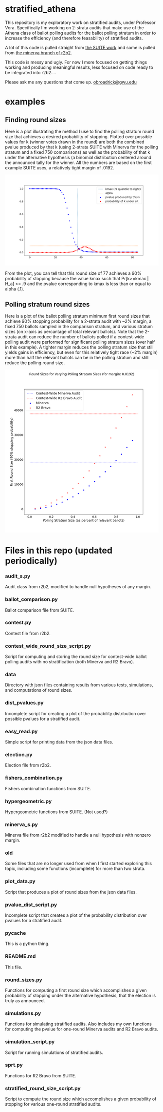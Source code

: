 # stratified_athena

This repository is my exploratory work on stratified audits, under Professor Vora. Specifically I'm working on 2-strata audits that make use of the Athena class of ballot polling audits for the ballot polling stratum in order to increase the efficiency (and therefore feasability) of stratified audits.

A lot of this code is pulled straight from [the SUITE work](https://github.com/pbstark/CORLA18/tree/master/code) and some is pulled from [the minerva branch of r2b2](https://github.com/gwexploratoryaudits/r2b2/tree/minerva).

This code is messy and ugly. For now I more focused on getting things working and producing meaningful results, less focused on code ready to be integrated into r2b2....

Please ask me any questions that come up. obroadrick@gwu.edu

# examples

## Finding round sizes

Here is a plot illustrating the method I use to find the polling stratum round size that achieves a desired probability of stopping. Plotted over possible values for k (winner votes drawn in the round) are both the combined pvalue produced by that k (using 2-strata SUITE with Minerva for the polling stratum and a fixed 750 comparisons) as well as the probability of that k under the alternative hypothesis (a binomial distribution centered around the announced tally for the winner. All the numbers are based on the first example SUITE uses, a relatively tight margin of .0192.

![Round Size Visualization Plot](imgs/round_size_visualization.png)

From the plot, you can tell that this round size of 77 achieves a 90% probability of stopping because the value kmax such that Pr[k>=kmax | H_a] >= .9 and the pvalue corresponding to kmax is less than or equal to alpha (.1).

## Polling stratum round sizes 

Here is a plot of the ballot polling stratum minimum first round sizes that achieve 90% stopping probability for a 2-strata audit with ~2% margin, a fixed 750 ballots sampled in the comparison stratum, and various stratum sizes (on x-axis as percantage of total relevant ballots). Note that the 2-strata audit can reduce the number of ballots polled if a contest-wide polling audit were performed for significant polling stratum sizes (over half in this example). A tighter margin reduces the polling stratum size that still yields gains in efficiency, but even for this relatively tight race (~2% margin) more than half the relevant ballots can be in the polling stratum and still reduce the polling round size.

![Round Size Plot](imgs/stratified_plot.png)

# Files in this repo (updated periodically)
###  audit_s.py
Audit class from r2b2, modified to handle null hypotheses of any margin. 

### ballot_comparison.py
Ballot comparison file from SUITE.

### contest.py
Contest file from r2b2.

### contest_wide_round_size_script.py
Script for computing and storing the round size for contest-wide ballot polling audits with no stratification (both Minerva and R2 Bravo).

### data
Directory with json files containing results from various tests, simulations, and computations of round sizes.

### dist_pvalues.py
Incomplete script for creating a plot of the probability distribution over possible pvalues for a stratified audit.

### easy_read.py
Simple script for printing data from the json data files.

### election.py
Election file from r2b2.

### fishers_combination.py
Fishers combination functions from SUITE.

### hypergeometric.py
Hypergeometric functions from SUITE. (Not used?)

### minerva_s.py
Minerva file from r2b2 modified to handle a null hypothesis with nonzero margin.

### old
Some files that are no longer used from when I first started exploring this topic, including some functions (incomplete) for more than two strata.

### plot_data.py
Script that produces a plot of round sizes from the json data files.

### pvalue_dist_script.py
Incomplete script that creates a plot of the probability distribution over pvalues for a stratified audit.

### __pycache__
This is a python thing.

### README.md
This file.

### round_sizes.py
Functions for computing a first round size which accomplishes a given probability of stopping under the alternative hypothesis, that the election is truly as announced.

### simulations.py
Functions for simulating stratified audits. Also includes my own functions for computing the pvalue for one-round Minerva audits and R2 Bravo audits.

### simulation_script.py
Script for running simulations of stratified audits.

### sprt.py
Functions for R2 Bravo from SUITE.

### stratified_round_size_script.py
Script to compute the round size which accomplishes a given probability of stopping for various one-round stratified audits.

